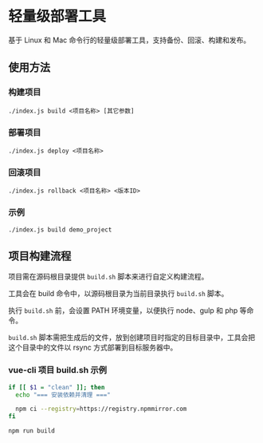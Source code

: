 # 轻量级部署工具

基于 Linux 和 Mac 命令行的轻量级部署工具，支持备份、回滚、构建和发布。

## 使用方法

### 构建项目

`./index.js build <项目名称> [其它参数]`

### 部署项目

`./index.js deploy <项目名称>`

### 回滚项目

`./index.js rollback <项目名称> <版本ID>`

### 示例

`./index.js build demo_project`

## 项目构建流程

项目需在源码根目录提供 `build.sh` 脚本来进行自定义构建流程。

工具会在 build 命令中，以源码根目录为当前目录执行 `build.sh` 脚本。

执行 `build.sh` 前，会设置 PATH 环境变量，以便执行 node、gulp 和 php 等命令。

`build.sh` 脚本需把生成后的文件，放到创建项目时指定的目标目录中，工具会把这个目录中的文件以 rsync 方式部署到目标服务器中。

### vue-cli 项目 build.sh 示例

```bash
if [[ $1 = "clean" ]]; then
  echo "=== 安装依赖并清理 ==="

  npm ci --registry=https://registry.npmmirror.com
fi

npm run build
```
